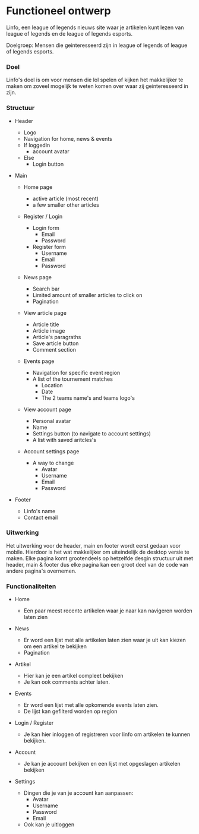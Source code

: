 # Functioneel ontwerp

Linfo, een league of legends nieuws site waar je artikelen kunt lezen van league of legends en de league of legends esports.

Doelgroep: Mensen die geinteresseerd zijn in league of legends of league of legends esports.


### Doel

Linfo's doel is om voor mensen die lol spelen of kijken het makkelijker te maken om zoveel mogelijk te weten komen over waar zij geinteresseerd in zijn.

### Structuur

- Header
  - Logo
  - Navigation for home, news & events
  - If loggedin
    - account avatar
  - Else 
    - Login button

- Main
  - Home page
    - active article (most recent)
    - a few smaller other articles
    
  - Register / Login
    - Login form
      - Email
      - Password
    - Register form
      - Username
      - Email
      - Password
      
  - News page
    - Search bar
    - Limited amount of smaller articles to click on
    - Pagination
  
  - View article page
    - Article title
    - Article image
    - Article's paragraths
    - Save article button
    - Comment section
    
  - Events page
    - Navigation for specific event region
    - A list of the tournement matches
      - Location
      - Date
      - The 2 teams name's and teams logo's
  
  - View account page
    - Personal avatar
    - Name 
    - Settings button (to navigate to account settings)
    - A list with saved aritcles's
    
  - Account settings page
    - A way to change
      - Avatar
      - Username
      - Email
      - Password
      
- Footer
  - Linfo's name
  - Contact email
  
### Uitwerking

Het uitwerking voor de header, main en footer wordt eerst gedaan voor mobile. Hierdoor is het wat makkelijker om uiteindelijk de desktop versie te maken. Elke pagina komt grootendeels op hetzelfde desgin structuur uit met header, main & footer dus elke pagina kan een groot deel van de code van andere pagina's overnemen.

### Functionaliteiten

- Home
  - Een paar meest recente artikelen waar je naar kan navigeren worden laten zien
  
- News
  - Er word een lijst met alle artikelen laten zien waar je uit kan kiezen om een artikel te bekijken
  - Pagination
  
- Artikel
  - Hier kan je een artikel compleet bekijken
  - Je kan ook comments achter laten.

- Events
  - Er word een lijst met alle opkomende events laten zien.
  - De lijst kan gefilterd worden op region

- Login / Register
  - Je kan hier inloggen of registreren voor linfo om artikelen te kunnen bekijken.

- Account
  - Je kan je account bekijken en een lijst met opgeslagen artikelen bekijken

- Settings
  - Dingen die je van je account kan aanpassen:
      - Avatar
      - Username
      - Password
      - Email
  - Ook kan je uitloggen
  
  
     
      
     
